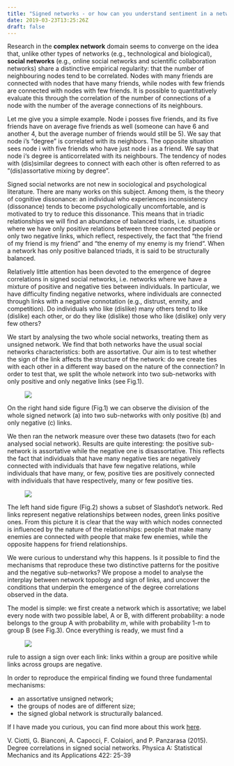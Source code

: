 ```yaml
---
title: "Signed networks - or how can you understand sentiment in a network"
date: 2019-03-23T13:25:26Z
draft: false
---
```



Research in the **complex network** domain seems to converge on the idea that, unlike other types of networks (e.g., technological and biological), **social networks** (e.g., online social networks and scientific collaboration networks) share a distinctive empirical regularity: that the number of neighbouring nodes tend to be correlated. Nodes with many friends are connected with nodes that have many friends, while nodes with few friends are connected with nodes with few friends. It is possible to quantitatively evaluate this through the correlation of the number of connections of a node with the number of the average connections of its neighbours.

Let me give you a simple example. Node i posses five friends, and its five friends have on average five friends as well (someone can have 6 and another 4, but the average number of friends would still be 5). We say that node i’s “degree” is correlated with its neighbors. The opposite situation sees node i with five friends who have just node i as a friend. We say that node i‘s degree is anticorrelated with its neighbours. The tendency of nodes with (dis)similar degrees to connect with each other is often referred to as ”(dis)assortative mixing by degree”.

Signed social networks are not new in sociological and psychological literature. There are many works on this subject. Among them,  is the theory of cognitive dissonance: an individual who experiences inconsistency (dissonance) tends to become psychologically uncomfortable, and is motivated to try to reduce this dissonance. This means that in triadic relationships we will find an abundance of balanced triads, i.e. situations where we have only positive relations between three connected people or only two negative links, which reflect, respectively, the fact that “the friend of my friend is my friend” and “the enemy of my enemy is my friend“. When a network has only positive balanced triads, it is said to be structurally balanced.

Relatively little attention has been devoted to the emergence of degree correlations in signed social networks, i.e. networks where we have a mixture of positive and negative ties between individuals. In particular, we have difficulty finding negative networks, where individuals are connected through links with a negative connotation (e.g., distrust, enmity, and competition). Do individuals who like (dislike) many others tend to like (dislike) each other, or do they like (dislike) those who like (dislike) only very few others? 

We start by analysing the two whole social networks, treating them as unsigned network. We find that both networks have the usual social networks characteristics: both are assortative. Our aim is to test whether the sign of the link affects the structure of the network: do we create ties with each other in a different way based on the nature of the connection? In order to test that, we split the whole network into two sub-networks with only positive and only negative links (see Fig.1).

<figure>
  <img src="/img_l/signed_networks/figure_1.png#floatright"/>
</figure>


On the right hand side figure (Fig.1) we can observe the division of the whole signed network (a) into two sub-networks with only positive (b) and only negative (c) links.

We then ran the network measure over these two datasets (two for each analysed social network). Results are quite interesting: the positive sub-network is assortative while the negative one is disassortative. This reflects the fact that individuals that have many negative ties are negatively connected with individuals that have few negative relations, while individuals that have many, or few, positive ties are positively connected with individuals that have respectively, many or few positive ties.

<figure>
  <img src="/img_l/signed_networks/figure_2.png#floatleft"/>
</figure>


The left hand side figure (Fig.2) shows a subset of Slashdot’s network. Red links represent negative relationships between nodes, green links positive ones. From this picture it is clear that the way with which nodes connected is influenced by the nature of the relationships: people that make many enemies are connected with people that make few enemies, while the opposite happens for friend relationships.


We were curious to understand why this happens. Is it possible to find the mechanisms that reproduce these two distinctive patterns for the positive and the negative sub-networks? We propose a model to analyse the interplay between network topology and sign of links, and uncover the conditions that underpin the emergence of the degree correlations observed in the data.

The model is simple: we first create a network which is assortative; we label every node with two possible label, A or B, with different probability: a node belongs to the group A with probability _m_, while with probability 1-m to group B (see Fig.3). Once everything is ready, we must find a 
<figure>
  <img src="/img_l/signed_networks/figure_3.png#floatright"/>
</figure>
rule to assign a sign over each link: links within a group are positive while links across groups are negative.



In order to reproduce the empirical finding we found three fundamental mechanisms: 

- an assortative unsigned network;
- the groups of nodes are of different size;
- the signed global network is structurally balanced.


If I have made you curious, you can find more about this work [here](https://www.sciencedirect.com/science/article/pii/S0378437114010334).

V. Ciotti, G. Bianconi, A. Capocci, F. Colaiori, and P. Panzarasa (2015). Degree correlations in signed social networks. Physica A: Statistical Mechanics and its Applications 422: 25-39
